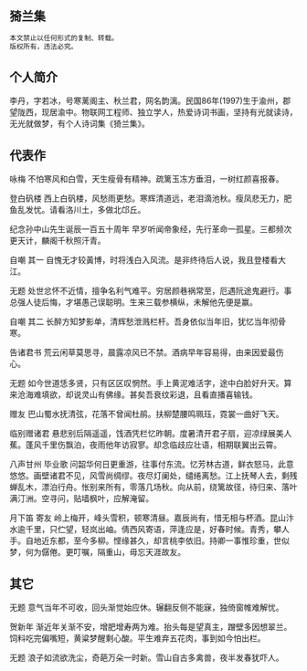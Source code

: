## 猗兰集

~~~bash
本文禁止以任何形式的复制、转载。
版权所有，违法必究。
~~~

## 个人简介
李丹，字若冰，号寒蓠阁主、秋兰君，网名韵漓。民国86年(1997)生于渝州，郡望陇西，现居渝中。物联网工程师、独立学人，热爱诗词书画，坚持有光就读诗，无光就做梦，有个人诗词集《猗兰集》。

## 代表作

咏梅
不怕寒风和白雪，天生瘦骨有精神。疏篱玉冻方垂泪，一树红颜喜报春。

登白矾楼
西上白矾楼，风愁雨更愁。寒辉清道远，老泪滴池秋。瘦凤悲无力，肥鱼乱发忧。请看洛川土，多做北邙丘。

纪念孙中山先生诞辰一百五十周年
早岁听闻帝象经，先行革命一孤星。三都频次更天计，麟阁千秋照汗青。

自嘲 其一
自愧无才较黃博，时将浅白入风流。是非终待后人说，我且登楼看大江。

无题
处世忿怀不近情，擅争名利气难平。穷居颜巷祸常至，厄遇阮途鬼避行。事总强人徒后悔，才堪愚己误聪明。生来三载参横纵，未解他先便是赢。

自嘲 其二
长醉方知梦影单，清辉愁泄溅栏杆。吾身依似当年旧，犹忆当年彻骨寒。

告诸君书
荒云闲草莫思寻，晨露凉风已不禁。酒病早年容易得，由来因爱最伤心。

无题
如今世道恁多贤，只有区区叹惘然。手上黄泥难活字，途中白脸好升天。算来沧海难填欲，却说灵山有佛缘。甚矣吾衰纹彩退，且看直播喜输钱。

赠友
巴山蜀水抚清弦，花落不曾闻杜鹃。扶柳楚腰鸣珮珏，霓裳一曲好飞天。

临别赠诸君
悬悲别后隔遥遥，饯酒凭栏忆昨朝。度暑清开君子扇，迎凉绿展美人蕉。蓬风千里伤飘泊，夜雨他年访寂寥。却念临歧应壮语，相期联翼出云霄。

八声甘州 毕业歌
问韶华何日更重游，往事付东流。忆芳林古道，鲜衣怒马，此意悠悠。画壁诸君不见，风雪尚绸缪。夜尽灯阑处，缱绻离愁。江上抚琴人去，剩残蝉乱木，漂泊行舟。怅别来所有，零落几场秋。向从前，绕篱故径，待归来、落叶满汀洲。空寻问，贴墙枫叶，应解淹留。

月下笛 寄友
岭上梅开，峰头雪积，顿寒清昼。嘉辰尚有，惜无相与杯酒。昆山汴水逾千里，只伫望，轻岚出岫。倩西风寄语，萍逢应是，好春时候。青秀，攀人手。自地近东都，至今多柳。悭缘甚久，却言桃李依旧。持卿一事惟珍重，世似梦，何为僝倦。更叮嘱，隔重山，毋忘天涯故友。

## 其它

无题
意气当年不可收，回头渐觉始应休。辗翻反侧不能寐，独倚窗帷难解忧。

贺新年
渐近年关渐不安，增肥增寿两为难。抬头每是望真主，蹭壁多因想翠兰。饲料吃完偏嘴短，黄粱梦醒剩心酸。平生难弃五花肉，事到如今怕出栏。

无题
浪子如流欲洗尘，奇葩万朵一时新。雪山自古多禽兽，夜半发春犹吓人。